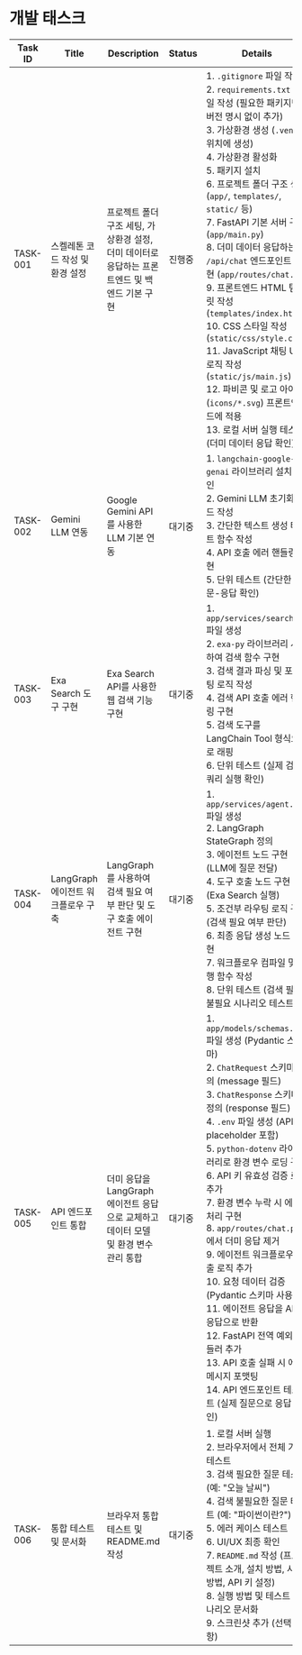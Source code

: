 # 개발 태스크

| Task ID | Title | Description | Status | Details | Assign To |
|---------|-------|-------------|--------|---------|-----------|
| TASK-001 | 스켈레톤 코드 작성 및 환경 설정 | 프로젝트 폴더 구조 세팅, 가상환경 설정, 더미 데이터로 응답하는 프론트엔드 및 백엔드 기본 구현 | 진행중 | 1. `.gitignore` 파일 작성<br>2. `requirements.txt` 파일 작성 (필요한 패키지만 버전 명시 없이 추가)<br>3. 가상환경 생성 (`.venv` 위치에 생성)<br>4. 가상환경 활성화<br>5. 패키지 설치<br>6. 프로젝트 폴더 구조 생성 (`app/`, `templates/`, `static/` 등)<br>7. FastAPI 기본 서버 구현 (`app/main.py`)<br>8. 더미 데이터 응답하는 `/api/chat` 엔드포인트 구현 (`app/routes/chat.py`)<br>9. 프론트엔드 HTML 템플릿 작성 (`templates/index.html`)<br>10. CSS 스타일 작성 (`static/css/style.css`)<br>11. JavaScript 채팅 UI 로직 작성 (`static/js/main.js`)<br>12. 파비콘 및 로고 아이콘 (`icons/*.svg`) 프론트엔드에 적용<br>13. 로컬 서버 실행 테스트 (더미 데이터 응답 확인) | Backend & Frontend |
| TASK-002 | Gemini LLM 연동 | Google Gemini API를 사용한 LLM 기본 연동 | 대기중 | 1. `langchain-google-genai` 라이브러리 설치 확인<br>2. Gemini LLM 초기화 코드 작성<br>3. 간단한 텍스트 생성 테스트 함수 작성<br>4. API 호출 에러 핸들링 구현<br>5. 단위 테스트 (간단한 질문-응답 확인) | Backend |
| TASK-003 | Exa Search 도구 구현 | Exa Search API를 사용한 웹 검색 기능 구현 | 대기중 | 1. `app/services/search.py` 파일 생성<br>2. `exa-py` 라이브러리 사용하여 검색 함수 구현<br>3. 검색 결과 파싱 및 포맷팅 로직 작성<br>4. 검색 API 호출 에러 핸들링 구현<br>5. 검색 도구를 LangChain Tool 형식으로 래핑<br>6. 단위 테스트 (실제 검색 쿼리 실행 확인) | Backend |
| TASK-004 | LangGraph 에이전트 워크플로우 구축 | LangGraph를 사용하여 검색 필요 여부 판단 및 도구 호출 에이전트 구현 | 대기중 | 1. `app/services/agent.py` 파일 생성<br>2. LangGraph StateGraph 정의<br>3. 에이전트 노드 구현 (LLM에 질문 전달)<br>4. 도구 호출 노드 구현 (Exa Search 실행)<br>5. 조건부 라우팅 로직 구현 (검색 필요 여부 판단)<br>6. 최종 응답 생성 노드 구현<br>7. 워크플로우 컴파일 및 실행 함수 작성<br>8. 단위 테스트 (검색 필요/불필요 시나리오 테스트) | Backend |
| TASK-005 | API 엔드포인트 통합 | 더미 응답을 LangGraph 에이전트 응답으로 교체하고 데이터 모델 및 환경 변수 관리 통합 | 대기중 | 1. `app/models/schemas.py` 파일 생성 (Pydantic 스키마)<br>2. `ChatRequest` 스키마 정의 (message 필드)<br>3. `ChatResponse` 스키마 정의 (response 필드)<br>4. `.env` 파일 생성 (API 키 placeholder 포함)<br>5. `python-dotenv` 라이브러리로 환경 변수 로딩 구현<br>6. API 키 유효성 검증 로직 추가<br>7. 환경 변수 누락 시 에러 처리 구현<br>8. `app/routes/chat.py`에서 더미 응답 제거<br>9. 에이전트 워크플로우 호출 로직 추가<br>10. 요청 데이터 검증 (Pydantic 스키마 사용)<br>11. 에이전트 응답을 API 응답으로 반환<br>12. FastAPI 전역 예외 핸들러 추가<br>13. API 호출 실패 시 에러 메시지 포맷팅<br>14. API 엔드포인트 테스트 (실제 질문으로 응답 확인) | Backend |
| TASK-006 | 통합 테스트 및 문서화 | 브라우저 통합 테스트 및 README.md 작성 | 대기중 | 1. 로컬 서버 실행<br>2. 브라우저에서 전체 기능 테스트<br>3. 검색 필요한 질문 테스트 (예: "오늘 날씨")<br>4. 검색 불필요한 질문 테스트 (예: "파이썬이란?")<br>5. 에러 케이스 테스트<br>6. UI/UX 최종 확인<br>7. `README.md` 작성 (프로젝트 소개, 설치 방법, 사용 방법, API 키 설정)<br>8. 실행 방법 및 테스트 시나리오 문서화<br>9. 스크린샷 추가 (선택 사항) | Backend & Frontend |

